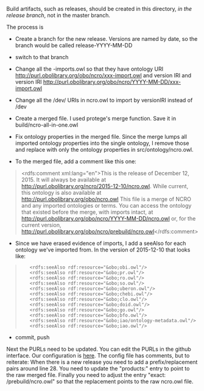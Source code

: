 Build artifacts, such as releases, should be created in this directory, *in the release branch*, not in the master branch.

The process is

- Create a branch for the new release. Versions are named by date, so the branch would be called release-YYYY-MM-DD

- switch to that branch

- Change all the -imports.owl so that they have ontology URI http://purl.obolibrary.org/obo/ncro/xxx-import.owl and version IRI and version IRI http://purl.obolibrary.org/obo/ncro/YYYY-MM-DD/xxx-import.owl

- Change all the /dev/ URIs in ncro.owl to import by versionIRI instead of /dev

- Create a merged file. I used protege's merge function. Save it in build/ncro-all-in-one.owl

- Fix ontology properties in the merged file. Since the merge lumps all imported ontology properties into the single ontology, I remove those and replace with only the ontology properties in src/ontology/ncro.owl. 

- To the merged file, add a comment like this one:
><rdfs:comment xml:lang="en">This is the release of December 12, 2015. It will always be available at http://purl.obolibrary.org/ncro/2015-12-10/ncro.owl. While current, this ontology is also available at http://purl.obolibrary.org/obo/ncro.owl
> This file is a merge of NCRO and any imported ontologies or terms. You can access the ontology that existed before the merge, with imports intact, at http://purl.obolibrary.org/obo/ncro/YYYY-MM-DD/ncro.owl or, for the current version, http://purl.obolibrary.org/obo/ncro/prebuild/ncro.owl</rdfs:comment>

- Since we have erased evidence of imports, I add a seeAlso for each ontology we've imported from. In the version of 2015-12-10 that looks like:


>        <rdfs:seeAlso rdf:resource="&obo;obi.owl"/>
>        <rdfs:seeAlso rdf:resource="&obo;pr.owl"/>
>        <rdfs:seeAlso rdf:resource="&obo;ro.owl"/>
>        <rdfs:seeAlso rdf:resource="&obo;so.owl"/>
>        <rdfs:seeAlso rdf:resource="&obo;uberon.owl"/>
>        <rdfs:seeAlso rdf:resource="&obo;chebi.owl"/>
>        <rdfs:seeAlso rdf:resource="&obo;clo.owl"/>
>        <rdfs:seeAlso rdf:resource="&obo;doid.owl"/>
>        <rdfs:seeAlso rdf:resource="&obo;go.owl"/>
>        <rdfs:seeAlso rdf:resource="&obo;bfo.owl"/>
>        <rdfs:seeAlso rdf:resource="&obo;iao/ontology-metadata.owl"/>
>        <rdfs:seeAlso rdf:resource="&obo;iao.owl"/>


- commit,  push

Next the PURLs need to be updated. You can edit the PURLs in the github interface. Our configuration is [here](https://github.com/OBOFoundry/purl.obolibrary.org/blob/master/config/ncro.yml). 
The config file has comments, but to reiterate: When there is a new release you need to add a prefix/replacement pairs around line 28. You need to update the "products:" entry to point to the raw merged file. Finally you need to adjust the entry "exact: /prebuild/ncro.owl" so that the replacement points to the raw ncro.owl file.